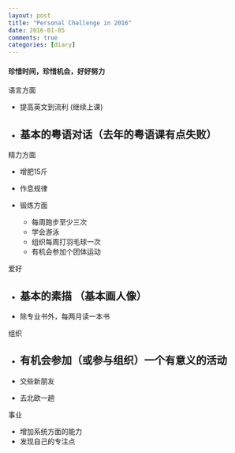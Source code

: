 ```yaml
---
layout: post
title: "Personal Challenge in 2016"
date: 2016-01-05
comments: true
categories: [diary]
---
```

#### 珍惜时间，珍惜机会，好好努力
语言方面 
  * 提高英文到流利 (继续上课)
  * 基本的粤语对话（去年的粤语课有点失败）
    -  

精力方面  
  * 增肥15斤
  
  * 作息规律 
  
  * 锻炼方面
    - 每周跑步至少三次
    - 学会游泳 
    - 组织每周打羽毛球一次
    - 有机会参加个团体运动
 
爱好  
  * 基本的素描 （基本画人像）
    -  
  
  * 除专业书外，每两月读一本书
  
组织  
  * 有机会参加（或参与组织）一个有意义的活动
    -  

  * 交些新朋友
  * 去北欧一趟

事业
  * 增加系统方面的能力
  * 发现自己的专注点
